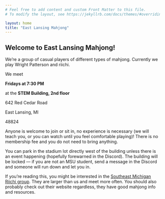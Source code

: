 ```yaml
---
# Feel free to add content and custom Front Matter to this file.
# To modify the layout, see https://jekyllrb.com/docs/themes/#overriding-theme-defaults

layout: home
title: "East Lansing Mahjong"
---
```


## Welcome to East Lansing Mahjong!

We’re a group of casual players of different types of mahjong.  Currently we play Wright Patterson and riichi.

We meet

**Fridays at 7:30 PM**

at the **STEM Building, 2nd floor**

642 Red Cedar Road

East Lansing, MI

48824

Anyone is welcome to join or sit in, no experience is necessary (we will teach you, or you can watch until you feel comfortable playing)!  There is no membership fee and you do not need to bring anything.

You can park in the stadium lot directly west of the building unless there is an event happening (hopefully forewarned in the Discord).  The building will be locked — if you are not an MSU student, send a message in the Discord and someone will run down and let you in.

If you’re reading this, you might be interested in the [Southeast Michigan Riichi group](https://semiriichi.github.io/).  They are larger than us and meet more often.  You should also probably check out their website regardless, they have good mahjong info and resources.
